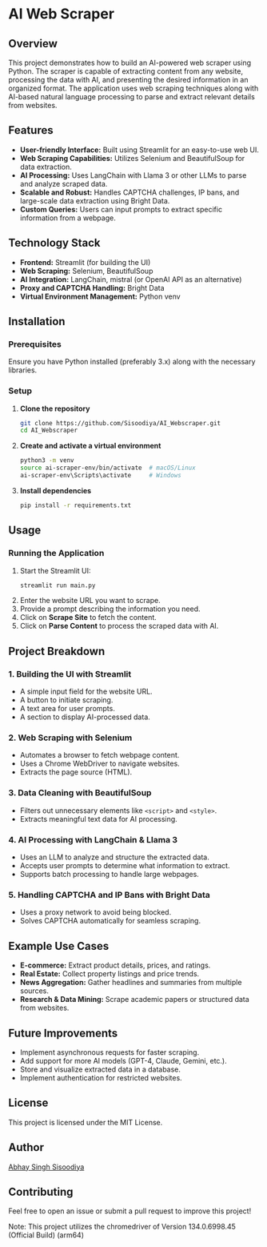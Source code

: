 # AI Web Scraper

## Overview
This project demonstrates how to build an AI-powered web scraper using Python. The scraper is capable of extracting content from any website, processing the data with AI, and presenting the desired information in an organized format. The application uses web scraping techniques along with AI-based natural language processing to parse and extract relevant details from websites.

## Features
- **User-friendly Interface:** Built using Streamlit for an easy-to-use web UI.
- **Web Scraping Capabilities:** Utilizes Selenium and BeautifulSoup for data extraction.
- **AI Processing:** Uses LangChain with Llama 3 or other LLMs to parse and analyze scraped data.
- **Scalable and Robust:** Handles CAPTCHA challenges, IP bans, and large-scale data extraction using Bright Data.
- **Custom Queries:** Users can input prompts to extract specific information from a webpage.

## Technology Stack
- **Frontend:** Streamlit (for building the UI)
- **Web Scraping:** Selenium, BeautifulSoup
- **AI Integration:** LangChain, mistral (or OpenAI API as an alternative)
- **Proxy and CAPTCHA Handling:** Bright Data
- **Virtual Environment Management:** Python venv

## Installation

### Prerequisites
Ensure you have Python installed (preferably 3.x) along with the necessary libraries.

### Setup
1. **Clone the repository**
   ```sh
   git clone https://github.com/Sisoodiya/AI_Webscraper.git
   cd AI_Webscraper
   ```
2. **Create and activate a virtual environment**
   ```sh
   python3 -m venv 
   source ai-scraper-env/bin/activate  # macOS/Linux
   ai-scraper-env\Scripts\activate     # Windows
   ```
3. **Install dependencies**
   ```sh
   pip install -r requirements.txt
   ```

## Usage

### Running the Application
1. Start the Streamlit UI:
   ```sh
   streamlit run main.py
   ```
2. Enter the website URL you want to scrape.
3. Provide a prompt describing the information you need.
4. Click on **Scrape Site** to fetch the content.
5. Click on **Parse Content** to process the scraped data with AI.

## Project Breakdown

### 1. Building the UI with Streamlit
- A simple input field for the website URL.
- A button to initiate scraping.
- A text area for user prompts.
- A section to display AI-processed data.

### 2. Web Scraping with Selenium
- Automates a browser to fetch webpage content.
- Uses a Chrome WebDriver to navigate websites.
- Extracts the page source (HTML).

### 3. Data Cleaning with BeautifulSoup
- Filters out unnecessary elements like `<script>` and `<style>`.
- Extracts meaningful text data for AI processing.

### 4. AI Processing with LangChain & Llama 3
- Uses an LLM to analyze and structure the extracted data.
- Accepts user prompts to determine what information to extract.
- Supports batch processing to handle large webpages.

### 5. Handling CAPTCHA and IP Bans with Bright Data
- Uses a proxy network to avoid being blocked.
- Solves CAPTCHA automatically for seamless scraping.

## Example Use Cases
- **E-commerce:** Extract product details, prices, and ratings.
- **Real Estate:** Collect property listings and price trends.
- **News Aggregation:** Gather headlines and summaries from multiple sources.
- **Research & Data Mining:** Scrape academic papers or structured data from websites.

## Future Improvements
- Implement asynchronous requests for faster scraping.
- Add support for more AI models (GPT-4, Claude, Gemini, etc.).
- Store and visualize extracted data in a database.
- Implement authentication for restricted websites.

## License
This project is licensed under the MIT License.

## Author
[Abhay Singh Sisoodiya](https://github.com/sisoodiya)

## Contributing
Feel free to open an issue or submit a pull request to improve this project!

Note: This project utilizes the chromedriver of Version 134.0.6998.45 (Official Build) (arm64)
```
